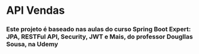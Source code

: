 # API Vendas
### Este projeto é baseado nas aulas do curso Spring Boot Expert: JPA, RESTFul API, Security, JWT e Mais, do professor Dougllas Sousa, na Udemy
